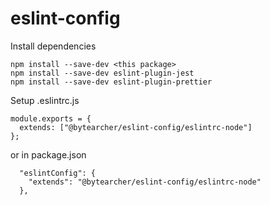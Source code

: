 # eslint-config

Install dependencies

    npm install --save-dev <this package>
    npm install --save-dev eslint-plugin-jest
    npm install --save-dev eslint-plugin-prettier

Setup .eslintrc.js

    module.exports = {
      extends: ["@bytearcher/eslint-config/eslintrc-node"]
    };

or in package.json

      "eslintConfig": {
        "extends": "@bytearcher/eslint-config/eslintrc-node"
      },

